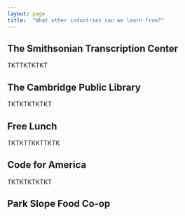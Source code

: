 ```yaml
---
layout: page
title:  "What other industries can we learn from?"
---
```


## The Smithsonian Transcription Center

TKTTKTKTKT

## The Cambridge Public Library

TKTKTKTKTKT


## Free Lunch

TKTKTTKKTTKTK


## Code for America

TKTKTKTKTKT

## Park Slope Food Co-op
